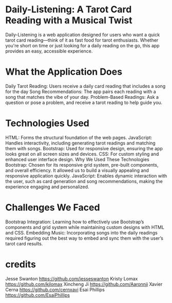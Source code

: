 # Daily-Listening: A Tarot Card Reading with a Musical Twist
Daily-Listening is a web application designed for users who want a quick tarot card reading—think of it as fast food for tarot enthusiasts. Whether you're short on time or just looking for a daily reading on the go, this app provides an easy, accessible experience.

# What the Application Does
Daily Tarot Reading: Users receive a daily card reading that includes a song for the day 
Song Recommendations: The app pairs each reading with a song that matches the vibe of your day.
Problem-Based Readings: Ask a question or pose a problem, and receive a tarot reading to help guide you.

# Technologies Used
HTML: Forms the structural foundation of the web pages.
JavaScript: Handles interactivity, including generating tarot readings and matching them with songs.
Bootstrap: Used for responsive design, ensuring the app looks great on all screen sizes and devices.
CSS: For custom styling and enhanced user interface design.
Why We Used These Technologies
Bootstrap: Chosen for its responsive grid system, pre-built components, and overall efficiency. It allowed us to build a visually appealing and responsive application quickly.
JavaScript: Enables dynamic interaction with the user, such as card generation and song recommendations, making the experience engaging and personalized.

# Challenges We Faced
Bootstrap Integration: Learning how to effectively use Bootstrap’s components and grid system while maintaining custom designs with HTML and CSS.
Embedding Music: Incorporating songs into the daily readings required figuring out the best way to embed and sync them with the user’s tarot card results.

# credits 
Jesse Swanton https://github.com/jesseswanton 
Kristy Lomax https://github.com/kjlomax
Xincheng Ji https://github.com/Aaronnji
Xavier Cerna https://github.com/cernxavi 
Esai Phillips https://github.com/EsaiPhillips
